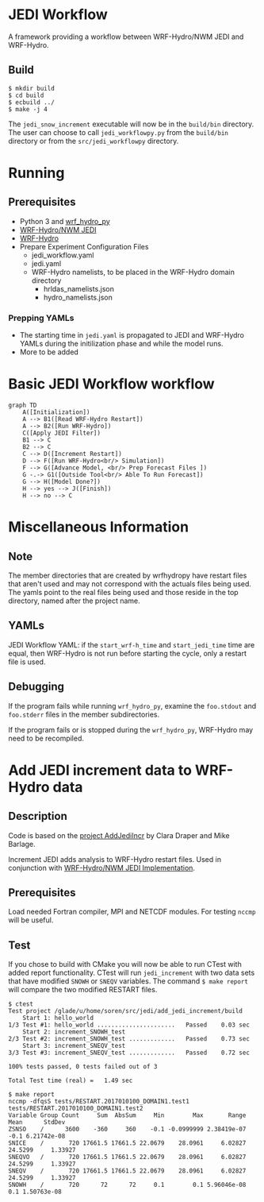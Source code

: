 # JEDI Workflow
A framework providing a workflow between WRF-Hydro/NWM JEDI and WRF-Hydro.

## Build
```console
$ mkdir build
$ cd build
$ ecbuild ../
$ make -j 4
```
The `jedi_snow_increment` executable will now be in the `build/bin` directory.
The user can choose to call `jedi_workflowpy.py` from the `build/bin`
  directory or from the `src/jedi_workflowpy` directory.

# Running
## Prerequisites
 - Python 3 and [wrf_hydro_py](https://github.com/NCAR/wrf_hydro_py)
 - [WRF-Hydro/NWM JEDI](https://github.com/JCSDA-internal/wrf_hydro_nwm_jedi)
 - [WRF-Hydro](https://github.com/NCAR/wrf_hydro_nwm_public)
 - Prepare Experiment Configuration Files
   - jedi_workflow.yaml
   - jedi.yaml
   - WRF-Hydro namelists, to be placed in the WRF-Hydro domain directory
	 - hrldas_namelists.json
     - hydro_namelists.json

### Prepping YAMLs
 - The starting time in `jedi.yaml` is propagated to JEDI and WRF-Hydro YAMLs
during the initilization phase and while the model runs.
 - More to be added



# Basic JEDI Workflow workflow

```mermaid
graph TD
    A([Initialization])
    A --> B1([Read WRF-Hydro Restart])
    A --> B2([Run WRF-Hydro])
    C([Apply JEDI Filter])
    B1 --> C
    B2 --> C
    C --> D([Increment Restart])
    D --> F([Run WRF-Hydro<br/> Simulation])
    F --> G([Advance Model, <br/> Prep Forecast Files ])
    G -.-> G1([Outside Tool<br/> Able To Run Forecast])
    G --> H([Model Done?])
    H --> yes --> J([Finish])
    H --> no --> C
```


# Miscellaneous Information
## Note
The member directories that are created by wrfhydropy have restart files that
aren't used and may not correspond with the actuals files being used.
The yamls point to the real files being used and those reside in the top
directory, named after the project name.


## YAMLs
JEDI Workflow YAML: if the `start_wrf-h_time` and `start_jedi_time` time are
equal, then WRF-Hydro is not run before starting the cycle, only a restart
file is used.

## Debugging
If the program fails while running `wrf_hydro_py`, examine the `foo.stdout`
and `foo.stderr` files in the member subdirectories.

If the program fails or is stopped during the `wrf_hydro_py`, WRF-Hydro may
need to be recompiled.


# Add JEDI increment data to WRF-Hydro data
## Description
Code is based on the [project AddJediIncr](https://github.com/ClaraDraper-NOAA/AddJediIncr) by Clara Draper and Mike Barlage.

Increment JEDI adds analysis to WRF-Hydro restart files.
Used in conjunction with [WRF-Hydro/NWM JEDI Implementation](https://github.com/JCSDA-internal/wrf_hydro_nwm_jedi).

## Prerequisites

Load needed Fortran compiler, MPI and NETCDF modules.
For testing `nccmp` will be useful.

## Test
If you chose to build with CMake you will now be able to run CTest with added
  report functionality.
CTest will run `jedi_increment` with two data sets that have modified `SNOWH`
  or `SNEQV` variables.
The command `$ make report` will compare the two modified RESTART files.

```
$ ctest
Test project /glade/u/home/soren/src/jedi/add_jedi_increment/build
    Start 1: hello_world
1/3 Test #1: hello_world ......................   Passed    0.03 sec
    Start 2: increment_SNOWH_test
2/3 Test #2: increment_SNOWH_test .............   Passed    0.73 sec
    Start 3: increment_SNEQV_test
3/3 Test #3: increment_SNEQV_test .............   Passed    0.72 sec

100% tests passed, 0 tests failed out of 3

Total Test time (real) =   1.49 sec

$ make report
nccmp -dfqsS tests/RESTART.2017010100_DOMAIN1.test1 tests/RESTART.2017010100_DOMAIN1.test2
Variable Group Count     Sum  AbsSum     Min        Max       Range    Mean      StdDev
ZSNSO    /      3600    -360     360    -0.1 -0.0999999 2.38419e-07    -0.1 6.21742e-08
SNICE    /       720 17661.5 17661.5 22.0679    28.0961     6.02827 24.5299     1.33927
SNEQVO   /       720 17661.5 17661.5 22.0679    28.0961     6.02827 24.5299     1.33927
SNEQV    /       720 17661.5 17661.5 22.0679    28.0961     6.02827 24.5299     1.33927
SNOWH    /       720      72      72     0.1        0.1 5.96046e-08     0.1 1.50763e-08
```

